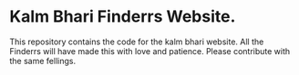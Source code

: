 # Kalm Bhari Finderrs Website.

This repository contains the code for the kalm bhari website. All the Finderrs will have made this with love and patience. Please contribute with the same fellings.
